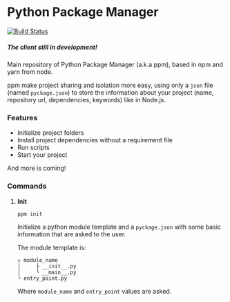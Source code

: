 # Python Package Manager
[![Build Status](https://travis-ci.org/luisholanda/ppm.svg?branch=master)](https://travis-ci.org/luisholanda/ppm)


##### The client still in development!
Main repository of Python Package Manager (a.k.a ppm), based in npm and yarn from node.

ppm make project sharing and isolation more easy, using only a `json` file (named `pyckage.json`) to store
the information about your project (name, repository url, dependencies, keywords) like
in Node.js.

### Features

- Initialize project folders
- Install project dependencies without a requirement file
- Run scripts
- Start your project

And more is coming!
### Commands

1. **Init**

    ```
    ppm init
    ``` 
    
    Initialize a python module template and a `pyckage.json` with some basic information that are asked to
    the user.
    
    The module template is:
    
    ```
    ┬ module_name
    │     ├ __init__.py
    │     └ __main__.py 
    └ entry_point.py
    ```
    
    Where `module_name` and `entry_point` values are asked.


